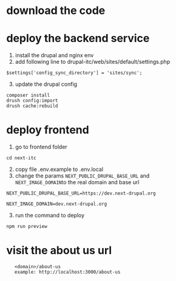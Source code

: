 # download the code

# deploy the backend service

1. install the drupal and nginx env
2. add following line to drupal-itc/web/sites/default/settings.php

```
$settings['config_sync_directory'] = 'sites/sync';
```

3. update the drupal config

```
composer install
drush config:import
drush cache:rebuild
```

# deploy frontend

1. go to frontend folder

```
cd next-itc

```

2. copy file .env.example to .env.local
3. change the params `NEXT_PUBLIC_DRUPAL_BASE_URL` and `NEXT_IMAGE_DOMAIN`to the real domain and base url

```
NEXT_PUBLIC_DRUPAL_BASE_URL=https://dev.next-drupal.org

NEXT_IMAGE_DOMAIN=dev.next-drupal.org
```

3. run the command to deploy

```
npm run preview
```

# visit the about us url

```
   <domain>/about-us
   example: http://localhost:3000/about-us
```
